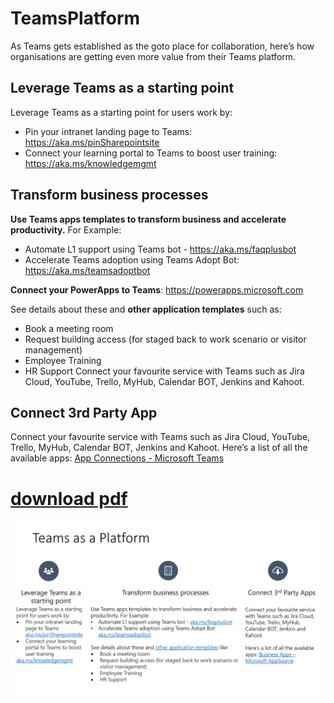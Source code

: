 # TeamsPlatform

As Teams gets established as the goto place for collaboration, here’s how organisations  are getting even more value from their Teams platform.

## Leverage Teams as a starting point 

Leverage Teams as a starting point for users work by: 
* Pin your intranet landing page to Teams: https://aka.ms/pinSharepointsite
* Connect your learning portal to Teams to boost user training: https://aka.ms/knowledgemgmt
	
## Transform business processes 
**Use Teams apps templates to transform business and accelerate productivity.** For Example:
*	Automate L1 support using Teams bot - https://aka.ms/faqplusbot 
*	Accelerate Teams adoption using Teams Adopt Bot: https://aka.ms/teamsadoptbot

**Connect your PowerApps to Teams**: https://powerapps.microsoft.com

See details about these and **other application templates** such as:
*	Book a meeting room
*	Request building access (for staged back to work scenario or visitor management)
*	Employee Training
*	HR Support	Connect your favourite service with Teams such as Jira Cloud, YouTube, Trello, MyHub, Calendar BOT, Jenkins and Kahoot.

## Connect 3rd Party App
	
Connect your favourite service with Teams such as Jira Cloud, YouTube, Trello, MyHub, Calendar BOT, Jenkins and Kahoot. 
Here’s a list of all the available apps: [App Connections - Microsoft Teams](https://appsource.microsoft.com/en-AU/marketplace/apps?product=teams)

# [download pdf](https://github.com/EasySecOps/TeamsPlatform/raw/main/TeamsPlatform.pdf)

![Teams as a Platform](https://github.com/EasySecOps/TeamsPlatform/blob/main/TeamsPlatform.png?raw=true)
